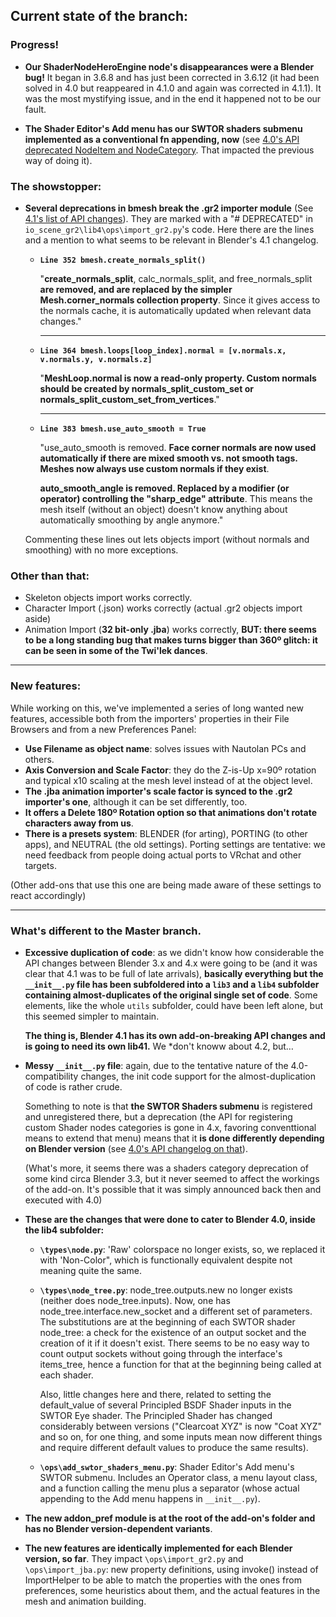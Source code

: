 ## Current state of the branch:
### Progress!

* **Our ShaderNodeHeroEngine node's disappearances were a Blender bug!** It began in 3.6.8 and has just been corrected in 3.6.12 (it had been solved in 4.0 but reappeared in 4.1.0 and again was corrected in 4.1.1). It was the most mystifying issue, and in the end it happened not to be our fault.
  
* **The Shader Editor's Add menu has our SWTOR shaders submenu implemented as a conventional fn appending, now** (see [4.0's API deprecated NodeItem and NodeCategory](https://developer.blender.org/docs/release_notes/4.0/python_api/#nodes). That impacted the previous way of doing it).

### The showstopper:
* **Several deprecations in bmesh break the .gr2 importer module** (See [4.1's list of API changes](https://developer.blender.org/docs/release_notes/4.1/python_api/)). They are marked with a "# DEPRECATED" in `io_scene_gr2\lib4\ops\import_gr2.py`'s code. Here there are the lines and a mention to what seems to be relevant in Blender's 4.1 changelog.

  * **`Line 352 bmesh.create_normals_split()`**  
  
    "**create_normals_split**, calc_normals_split, and free_normals_split **are removed, and are replaced by the simpler Mesh.corner_normals collection property**. Since it gives access to the normals cache, it is automatically updated when relevant data changes."
    
    ---

  * **`Line 364 bmesh.loops[loop_index].normal = [v.normals.x, v.normals.y, v.normals.z]`**
  
    "**MeshLoop.normal is now a read-only property. Custom normals should be created by normals_split_custom_set or normals_split_custom_set_from_vertices**."
    
    ---

  * **`Line 383 bmesh.use_auto_smooth = True`**
  
    "use_auto_smooth is removed. **Face corner normals are now used automatically if there are mixed smooth vs. not smooth tags. Meshes now always use custom normals if they exist**.  

    **auto_smooth_angle is removed. Replaced by a modifier (or operator) controlling the "sharp_edge" attribute**. This means the mesh itself (without an object) doesn't know anything about automatically smoothing by angle anymore."

  Commenting these lines out lets objects import (without normals and smoothing) with no more exceptions.

### Other than that:
* Skeleton objects import works correctly.
* Character Import (.json) works correctly (actual .gr2 objects import aside)
* Animation Import (**32 bit-only .jba**) works correctly, **BUT: there seems to be a long standing bug that makes turns bigger than 360º glitch: it can be seen in some of the Twi'lek dances**.

---

### New features:

While working on this, we've implemented a series of long wanted new features, accessible both from the importers' properties in their File Browsers and from a new Preferences Panel:

* **Use Filename as object name**: solves issues with Nautolan PCs and others.
* **Axis Conversion and Scale Factor**: they do the Z-is-Up x=90º rotation and typical x10 scaling at the mesh level instead of at the object level.
* **The .jba animation importer's scale factor is synced to the .gr2 importer's one**, although it can be set differently, too.
* **It offers a Delete 180º Rotation option so that animations don't rotate characters away from us**.
* **There is a presets system**: BLENDER (for arting), PORTING (to other apps), and NEUTRAL (the old settings). Porting settings are tentative: we need feedback from people doing actual ports to VRchat and other targets.

(Other add-ons that use this one are being made aware of these settings to react accordingly)

---

### What's different to the Master branch.

* **Excessive duplication of code**: as we didn't know how considerable the API changes between Blender 3.x and 4.x were going to be (and it was clear that 4.1 was to be full of late arrivals), **basically everything but the `__init__.py` file has been subfoldered into a `lib3` and a `lib4` subfolder containing almost-duplicates of the original single set of code**. Some elements, like  the whole `utils` subfolder, could have been left alone, but this seemed simpler to maintain.  
  
  **The thing is, Blender 4.1 has its own add-on-breaking API changes and is going to need its own lib41.** We *don't knoww about 4.2, but…

* **Messy `__init__.py` file**: again, due to the tentative nature of the 4.0-compatibility changes, the init code support for the almost-duplication of code is rather crude.
  
  Something to note is that **the SWTOR Shaders submenu** is registered and unregistered there, but a deprecation (the API for registering custom Shader nodes categories is gone in 4.x, favoring conventtional means to extend that menu) means that it **is done differently depending on Blender version** (see [4.0's API changelog on that](https://developer.blender.org/docs/release_notes/4.0/python_api/#nodes)).

  (What's more, it seems there was a shaders category deprecation of some kind circa Blender 3.3, but it never seemed to affect the workings of the add-on. It's possible that it was simply announced back then and executed with 4.0)

* **These are the changes that were done to cater to Blender 4.0, inside the lib4 subfolder:**
  * **`\types\node.py`**:  'Raw' colorspace no longer exists, so, we replaced it with 'Non-Color", which is functionally equivalent despite not meaning quite the same.
  * **`\types\node_tree.py`**: node_tree.outputs.new no longer exists (neither does node_tree.inputs). Now, one has node_tree.interface.new_socket and a different set of parameters. The substitutions are at the beginning of each SWTOR shader node_tree: a check for the existence of an output socket and the creation of it if it doesn't exist. There seems to be no easy way to count output sockets without going through the interface's items_tree, hence a function for that at the beginning being called at each shader.    
    
    Also, little changes here and there, related to setting the default_value of several Principled BSDF Shader inputs in the SWTOR Eye shader. The Principled Shader has changed considerably between versions ("Clearcoat XYZ" is now "Coat XYZ" and so on, for one thing, and some inputs mean now different things and require different default values to produce the same results).

  * **`\ops\add_swtor_shaders_menu.py`**: Shader Editor's Add menu's SWTOR submenu. Includes an Operator class, a menu layout class, and a function calling the menu plus a separator (whose actual appending to the Add menu happens in `__init__.py`).

* **The new addon_pref module is at the root of the add-on's folder and has no Blender version-dependent variants**.
* **The new features are identically implemented for each Blender version, so far**. They impact `\ops\import_gr2.py` and `\ops\import_jba.py`: new property definitions, using invoke() instead of ImportHelper to be able to match the properties with the ones from preferences, some heuristics about them, and the actual features in the mesh and animation building.
